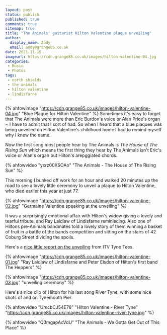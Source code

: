 ```yaml
---
layout: post
status: publish
published: true
comments: true
sitemap: true
title: "The Animals' guitarist Hilton Valentine plaque unveiling"
author:
  display_name: Andy
  email: andy@grange85.co.uk
date: 2021-11-16
imageurl: https://cdn.grange85.co.uk/images/hilton-valentine-04.jpg
categories:
 - Music
 - Photos
tags:
 - north shields
 - the animals
 - hilton valentine
 - lindisfarne
---
```

{% ahfowimage "https://cdn.grange85.co.uk/images/hilton-valentine-04.jpg" "Blue Plaque for Hilton Valentine" %}
Sometimes it's easy to forget that The Animals were more than Eric Burdon's voice or Alan Price's organ ~ I have to admit that I sort of had. So when I heard that a blue plaques was being unveiled on Hilton Valentine's childhood home I had to remind myself why I knew the name.

Now the first song most people hear by The Animals is _The House of The Rising Sun_ which means the first thing they hear by The Animals isn't Eric's voice or Alan's organ but Hilton's arepggiated chords.

{% ahfowvideo "yxrz00XSOAo" "The Animals - The House of The Rising Sun" %}

This morning I bunked off work for an hour and walked 20 minutes up the road to see a lovely little ceremony to unveil a plaque to Hilton Valentine, who died earlier this year at just 77.

{% ahfowimage "https://cdn.grange85.co.uk/images/hilton-valentine-02.jpg" "Germaine Valentine speaking at the unveiling" %}

It was a surprisingly emotional affair with Hilton's widow giving a lovely and tearful tribute, and Ray Laidlaw of Lindisfarne reminiscing. Also one of Hiltons pre-Animals bandmates told a lovely story of them winning a basket of fruit in a battle of the bands competition and sitting on the stairs of 42 Coburg Street dividing the spoils.

Here's a [nice little report on the unveiling](https://www.itv.com/news/tyne-tees/2021-11-12/blue-plaque-tribute-for-north-shields-guitar-legend-hilton-valentine) from ITV Tyne Tees.

{% ahfowimage "https://cdn.grange85.co.uk/images/hilton-valentine-01.jpg" "Ray Laidlaw of Lindisfarne and Peter Elsdon of Hilton's first band The Heppers" %}

{% ahfowimage "https://cdn.grange85.co.uk/images/hilton-valentine-03.jpg" "unveiling ceremony" %}

Here's a nice clip of Hilton for his last song River Tyne, with some nice shots of and on Tynemouth Pier.

{% ahfowvideo "UmcbCJ54E78" "Hilton Valentine - River Tyne" "https://cdn.grange85.co.uk/images/hilton-valentine-river-tyne.jpg" %}

{% ahfowvideo "Q3mgapAcVdU" "The Animals - We Gotta Get Out of This Place"  %}
